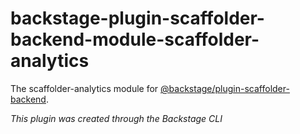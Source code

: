 # backstage-plugin-scaffolder-backend-module-scaffolder-analytics

The scaffolder-analytics module for [@backstage/plugin-scaffolder-backend](https://www.npmjs.com/package/@backstage/plugin-scaffolder-backend).

_This plugin was created through the Backstage CLI_

